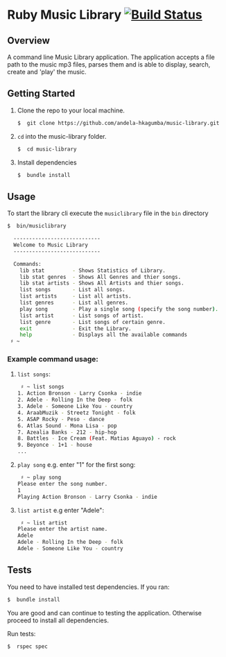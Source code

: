 # Ruby Music Library [![Build Status](https://travis-ci.org/t-peters/music-library.svg?branch=master)](https://travis-ci.org/t-peters/music-library)



## Overview

A command line Music Library application. The application accepts a file path to the music mp3 files, parses them and is able to display, search, create and 'play' the music.

## Getting Started

1. Clone the repo to your local machine.

	```bash
	$  git clone https://github.com/andela-hkagumba/music-library.git
	```

2. `cd` into the music-library folder.

	```bash
	$  cd music-library
	```

3. Install dependencies

	```bash
    $  bundle install
    ```

## Usage

To start the library cli execute the `musiclibrary` file in the `bin` directory


```bash
$  bin/musiclibrary

  ----------------------------
  Welcome to Music Library
  ----------------------------

  Commands:
    lib stat         - Shows Statistics of Library.
    lib stat genres  - Shows All Genres and thier songs.
    lib stat artists - Shows All Artists and thier songs.
    list songs       - List all songs.
    list artists     - List all artists.
    list genres      - List all genres.
    play song        - Play a single song (specify the song number).
    list artist      - List songs of artist.
    list genre       - List songs of certain genre.
    exit             - Exit the Library.
    help             - Displays all the available commands
 ♯ ~

```

### Example command usage:

1. `list songs`:
    
    ```bash
     ♯ ~ list songs
    1. Action Bronson - Larry Csonka - indie
    2. Adele - Rolling In the Deep - folk
    3. Adele - Someone Like You - country
    4. AraabMuzik - Streetz Tonight - folk
    5. ASAP Rocky - Peso - dance
    6. Atlas Sound - Mona Lisa - pop
    7. Azealia Banks - 212 - hip-hop
    8. Battles - Ice Cream (Feat. Matias Aguayo) - rock
    9. Beyonce - 1+1 - house
    ...
	```
2. `play song` e.g. enter "1" for the first song:
    
    ```bash
     ♯ ~ play song
	Please enter the song number.
	1
	Playing Action Bronson - Larry Csonka - indie

    ```
3. `list artist` e.g enter "Adele":
	
	```bash
     ♯ ~ list artist
    Please enter the artist name.
    Adele
    Adele - Rolling In the Deep - folk
    Adele - Someone Like You - country
    ```

## Tests

You need to have installed test dependencies. If you ran:
```bash
$  bundle install
```
You are good and can continue to testing the application. Otherwise proceed to install all dependencies.

Run tests:
```bash
$  rspec spec
```
